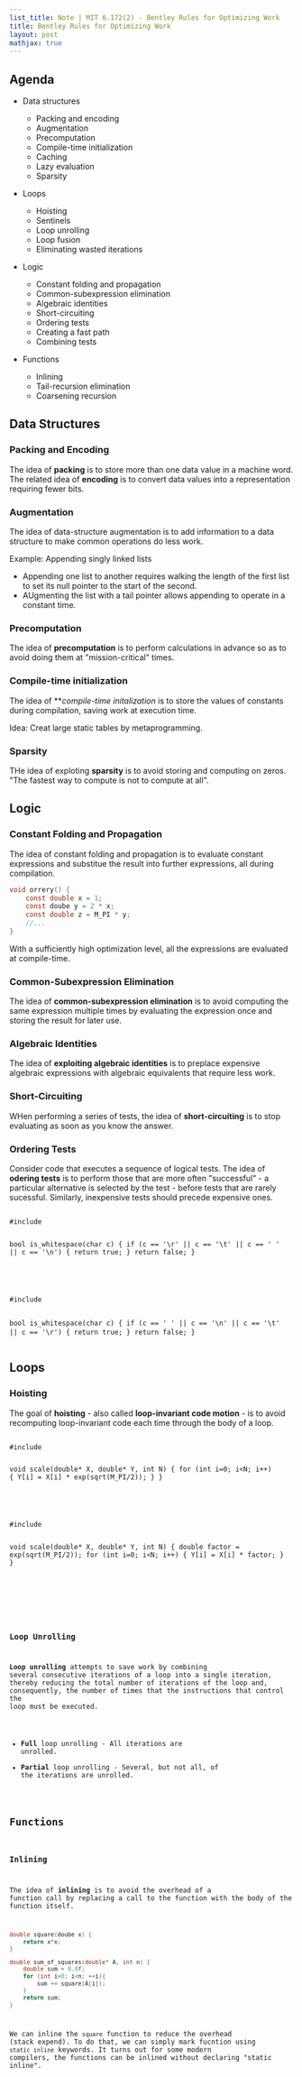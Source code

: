 ```yaml
---
list_title: Note | MIT 6.172(2) - Bentley Rules for Optimizing Work
title: Bentley Rules for Optimizing Work
layout: post
mathjax: true
---
```


## Agenda

- Data structures
  - Packing and encoding
  - Augmentation
  - Precomputation
  - Compile-time initialization
  - Caching
  - Lazy evaluation
  - Sparsity

- Loops
  - Hoisting
  - Sentinels
  - Loop unrolling
  - Loop fusion
  - Eliminating wasted iterations

- Logic
  - Constant folding and propagation
  - Common-subexpression elimination
  - Algebraic identities
  - Short-circuiting
  - Ordering tests
  - Creating a fast path
  - Combining tests

- Functions
  - Inlining
  - Tail-recursion elimination
  - Coarsening recursion

##  Data Structures

### Packing and Encoding

The idea of **packing** is to store more than one data value in a machine word. The related idea of **encoding** is to convert data values into a representation requiring fewer bits.

### Augmentation

The idea of data-structure augmentation is to add information to a data structure to make common operations do less work. 

Example: Appending singly linked lists

- Appending one list to another requires walking the length of the first list to set its null pointer to the start of the second.
- AUgmenting the list with a tail pointer allows appending to operate in a constant time.

### Precomputation

The idea of **precomputation** is to perform calculations in advance so as to avoid doing them at "mission-critical" times.

### Compile-time initialization

The idea of ***compile-time initalization* is to store the values of constants during compilation, saving work at execution time.

Idea: Creat large static tables by metaprogramming.

### Sparsity

THe idea of exploting **sparsity** is to avoid storing and computing on zeros. "The fastest way to compute is not to compute at all".

## Logic

### Constant Folding and Propagation

The idea of constant folding and propagation is to evaluate constant expressions and substitue the result into further expressions, all during compilation.

```c
void orrery() {
    const double x = 1;
    const doube y = 2 * x;
    const double z = M_PI * y;
    //...
}
```
With a sufficiently high optimization level, all the expressions are evaluated at compile-time.

### Common-Subexpression Elimination

The idea of **common-subexpression elimination** is to avoid computing the same expression multiple times by evaluating the expression once and storing the result for later use.

### Algebraic Identities

The idea of **exploiting algebraic identities** is to preplace expensive algebraic expressions with algebraic equivalents that require less work.

### Short-Circuiting

WHen performing a series of tests, the idea of **short-circuiting** is to stop evaluating as soon as you know the answer.

### Ordering Tests

Consider code that executes a sequence of logical tests. The idea of **odering tests** is to perform those that are more often "successful" - a particular alternative is selected by the test - before tests that are rarely sucessful. Similarly, inexpensive tests should precede expensive ones.

<div class="highlight md-flex-h md-margin-bottom-24">
<div>
<pre class="highlight language-javascript md-no-padding-v md-height-full">
<code class="language-c">
#include <stdbool.h>

bool is_whitespace(char c) {
  if (c == '\r' || c == '\t' || c == ' ' || c == '\n') {
    return true;
  }
  return false;
}

</code>
</pre>
</div>
<div class="md-margin-left-12">
<pre class="highlight language-python md-no-padding-v md-height-full">
<code class="language-c">
#include <stdbool.h>

bool is_whitespace(char c) {
  if (c == ' ' || c == '\n' || c == '\t' || c == '\r') {
    return true;
  }
  return false;
}
</code>
</pre>
</div>
</div>

## Loops

### Hoisting 

The goal of **hoisting** - also called **loop-invariant code motion** - is to avoid recomputing loop-invariant code each time through the body of a loop.


<div class="highlight md-flex-h md-margin-bottom-24">
<div>
<pre class="highlight language-javascript md-no-padding-v md-height-full">
<code class="language-c">
#include <math.h>

void scale(double* X, double* Y, int N) {
  for (int i=0; i<N; i++) {
    Y[i] = X[i] * exp(sqrt(M_PI/2));
  }
}

</code>
</pre>
</div>
<div class="md-margin-left-12">
<pre class="highlight language-python md-no-padding-v md-height-full">
<code class="language-c">
#include <math.h>

void scale(double* X, double* Y, int N) {
  double factor = exp(sqrt(M_PI/2));
  for (int i=0; i<N; i++) {
    Y[i] = X[i] * factor;
  }
}

</pre>
</div>
</div>

### Loop Unrolling

**Loop unrolling** attempts to save work by combining several consecutive iterations of a loop into a single iteration, thereby reducing the total number of iterations of the loop and, consequently, the number of times that the instructions that control the loop must be executed.

- **Full** loop unrolling - All iterations are unrolled.
- **Partial** loop unrolling - Several, but not all, of the iterations are unrolled.



## Functions

### Inlining

The idea of **inlining** is to avoid the overhead of a function call by replacing a call to the function with the body of the function itself.

```c
double square(doube x) {
    return x*x;
}

double sum_of_squares(double* A, int n) {
    double sum = 0.0f;
    for (int i=0; i<n; ++i){
        sum += square(A[i]);
    }
    return sum;
}
```

We can inline the `square` function to reduce the overhead (stack expend). To do that, we can simply mark fucntion using `static inline` keywords. It turns out for some modern compilers, the functions can be inlined without declaring "static inline".

